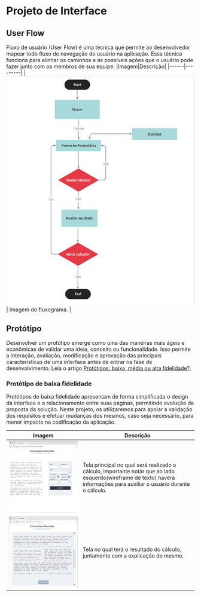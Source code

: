 
# Projeto de Interface

## User Flow

Fluxo de usuário (User Flow) é uma técnica que permite ao desenvolvedor mapear todo fluxo de navegação do usuário na aplicação. Essa técnica funciona para alinhar os caminhos e as possíveis ações que o usuário pode fazer junto com os membros de sua equipe.
|Imagem|Descrição|
|------|---------|
|![Fluxograma](img/fluxograma.jpeg)| Imagem do fluxograma. |

## Protótipo

Desenvolver um protótipo emerge como uma das maneiras mais ágeis e econômicas de validar uma ideia, conceito ou funcionalidade. Isso permite a interação, avaliação, modificação e aprovação das principais características de uma interface antes de entrar na fase de desenvolvimento. Leia o artigo [Protótipos: baixa, média ou alta fidelidade?](https://medium.com/ladies-that-ux-br/prot%C3%B3tipos-baixa-m%C3%A9dia-ou-alta-fidelidade-71d897559135).

### Protótipo de baixa fidelidade

Protótipos de baixa fidelidade apresentam de forma simplificada o design da interface e o relacionamento entre suas páginas, permitindo evolução da proposta da solução. Neste projeto, os utilizaremos para apoiar a validação dos requisitos e efetuar mudanças dos mesmos, caso seja necessário, para menor impacto na codificação da aplicação.

|Imagem|Descrição|
|------|---------|
| ![wireframe cálculo](img/wireframe-1.jpeg) | Tela principal no qual será realizado o cálculo, importante notar que ao lado esquerdo(wireframe de texto) haverá informações para auxiliar o usuário durante o cálculo. |
| ![wireframe resultado](img/wireframe-2.jpeg) | Tela no qual terá o resultado do cálculo, juntamente com a explicação do mesmo. |
